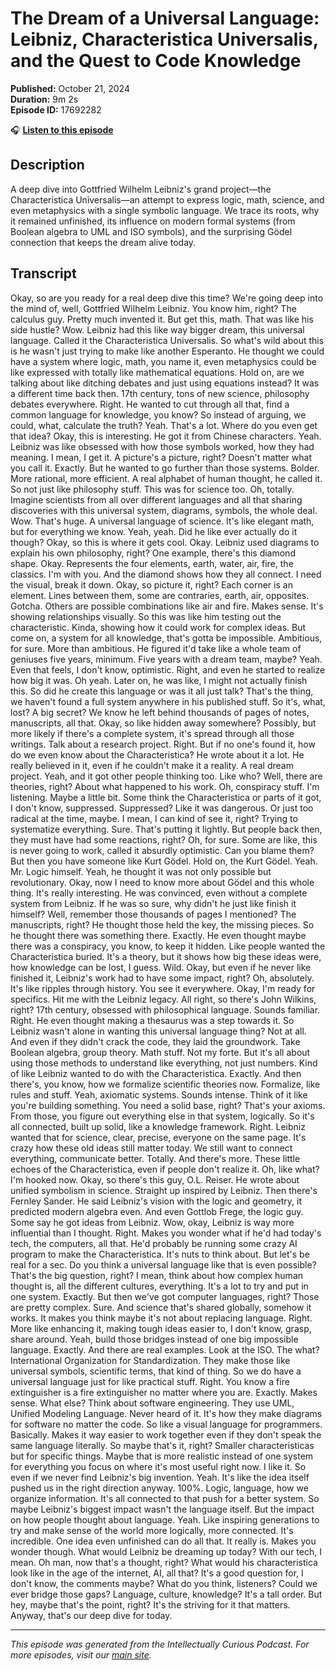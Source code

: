 # The Dream of a Universal Language: Leibniz, Characteristica Universalis, and the Quest to Code Knowledge

**Published:** October 21, 2024  
**Duration:** 9m 2s  
**Episode ID:** 17692282

🎧 **[Listen to this episode](https://intellectuallycurious.buzzsprout.com/2529712/episodes/17692282-the-dream-of-a-universal-language-leibniz-characteristica-universalis-and-the-quest-to-code-knowledge)**

## Description

A deep dive into Gottfried Wilhelm Leibniz's grand project—the Characteristica Universalis—an attempt to express logic, math, science, and even metaphysics with a single symbolic language. We trace its roots, why it remained unfinished, its influence on modern formal systems (from Boolean algebra to UML and ISO symbols), and the surprising Gödel connection that keeps the dream alive today.

## Transcript

Okay, so are you ready for a real deep dive this time? We're going deep into the mind of, well, Gottfried Wilhelm Leibniz. You know him, right? The calculus guy. Pretty much invented it. But get this, math. That was like his side hustle? Wow. Leibniz had this like way bigger dream, this universal language. Called it the Characteristica Universalis. So what's wild about this is he wasn't just trying to make like another Esperanto. He thought we could have a system where logic, math, you name it, even metaphysics could be like expressed with totally like mathematical equations. Hold on, are we talking about like ditching debates and just using equations instead? It was a different time back then. 17th century, tons of new science, philosophy debates everywhere. Right. He wanted to cut through all that, find a common language for knowledge, you know? So instead of arguing, we could, what, calculate the truth? Yeah. That's a lot. Where do you even get that idea? Okay, this is interesting. He got it from Chinese characters. Yeah. Leibniz was like obsessed with how those symbols worked, how they had meaning. I mean, I get it. A picture's a picture, right? Doesn't matter what you call it. Exactly. But he wanted to go further than those systems. Bolder. More rational, more efficient. A real alphabet of human thought, he called it. So not just like philosophy stuff. This was for science too. Oh, totally. Imagine scientists from all over different languages and all that sharing discoveries with this universal system, diagrams, symbols, the whole deal. Wow. That's huge. A universal language of science. It's like elegant math, but for everything we know. Yeah, yeah. Did he like ever actually do it though? Okay, so this is where it gets cool. Okay. Leibniz used diagrams to explain his own philosophy, right? One example, there's this diamond shape. Okay. Represents the four elements, earth, water, air, fire, the classics. I'm with you. And the diamond shows how they all connect. I need the visual, break it down. Okay, so picture it, right? Each corner is an element. Lines between them, some are contraries, earth, air, opposites. Gotcha. Others are possible combinations like air and fire. Makes sense. It's showing relationships visually. So this was like him testing out the characteristic. Kinda, showing how it could work for complex ideas. But come on, a system for all knowledge, that's gotta be impossible. Ambitious, for sure. More than ambitious. He figured it'd take like a whole team of geniuses five years, minimum. Five years with a dream team, maybe? Yeah. Even that feels, I don't know, optimistic. Right, and even he started to realize how big it was. Oh yeah. Later on, he was like, I might not actually finish this. So did he create this language or was it all just talk? That's the thing, we haven't found a full system anywhere in his published stuff. So it's, what, lost? A big secret? We know he left behind thousands of pages of notes, manuscripts, all that. Okay, so like hidden away somewhere? Possibly, but more likely if there's a complete system, it's spread through all those writings. Talk about a research project. Right. But if no one's found it, how do we even know about the Characteristica? He wrote about it a lot. He really believed in it, even if he couldn't make it a reality. A real dream project. Yeah, and it got other people thinking too. Like who? Well, there are theories, right? About what happened to his work. Oh, conspiracy stuff. I'm listening. Maybe a little bit. Some think the Characteristica or parts of it got, I don't know, suppressed. Suppressed? Like it was dangerous. Or just too radical at the time, maybe. I mean, I can kind of see it, right? Trying to systematize everything. Sure. That's putting it lightly. But people back then, they must have had some reactions, right? Oh, for sure. Some are like, this is never going to work, called it absurdly optimistic. Can you blame them? But then you have someone like Kurt Gödel. Hold on, the Kurt Gödel. Yeah. Mr. Logic himself. Yeah, he thought it was not only possible but revolutionary. Okay, now I need to know more about Gödel and this whole thing. It's really interesting. He was convinced, even without a complete system from Leibniz. If he was so sure, why didn't he just like finish it himself? Well, remember those thousands of pages I mentioned? The manuscripts, right? He thought those held the key, the missing pieces. So he thought there was something there. Exactly. He even thought maybe there was a conspiracy, you know, to keep it hidden. Like people wanted the Characteristica buried. It's a theory, but it shows how big these ideas were, how knowledge can be lost, I guess. Wild. Okay, but even if he never like finished it, Leibniz's work had to have some impact, right? Oh, absolutely. It's like ripples through history. You see it everywhere. Okay, I'm ready for specifics. Hit me with the Leibniz legacy. All right, so there's John Wilkins, right? 17th century, obsessed with philosophical language. Sounds familiar. Right. He even thought making a thesaurus was a step towards it. So Leibniz wasn't alone in wanting this universal language thing? Not at all. And even if they didn't crack the code, they laid the groundwork. Take Boolean algebra, group theory. Math stuff. Not my forte. But it's all about using those methods to understand like everything, not just numbers. Kind of like Leibniz wanted to do with the Characteristica. Exactly. And then there's, you know, how we formalize scientific theories now. Formalize, like rules and stuff. Yeah, axiomatic systems. Sounds intense. Think of it like you're building something. You need a solid base, right? That's your axioms. From those, you figure out everything else in that system, logically. So it's all connected, built up solid, like a knowledge framework. Right. Leibniz wanted that for science, clear, precise, everyone on the same page. It's crazy how these old ideas still matter today. We still want to connect everything, communicate better. Totally. And there's more. These little echoes of the Characteristica, even if people don't realize it. Oh, like what? I'm hooked now. Okay, so there's this guy, O.L. Reiser. He wrote about unified symbolism in science. Straight up inspired by Leibniz. Then there's Fernley Sander. He said Leibniz's vision with the logic and geometry, it predicted modern algebra even. And even Gottlob Frege, the logic guy. Some say he got ideas from Leibniz. Wow, okay, Leibniz is way more influential than I thought. Right. Makes you wonder what if he'd had today's tech, the computers, all that. He'd probably be running some crazy AI program to make the Characteristica. It's nuts to think about. But let's be real for a sec. Do you think a universal language like that is even possible? That's the big question, right? I mean, think about how complex human thought is, all the different cultures, everything. It's a lot to try and put in one system. Exactly. But then we've got computer languages, right? Those are pretty complex. Sure. And science that's shared globally, somehow it works. It makes you think maybe it's not about replacing language. Right. More like enhancing it, making tough ideas easier to, I don't know, grasp, share around. Yeah, build those bridges instead of one big impossible language. Exactly. And there are real examples. Look at the ISO. The what? International Organization for Standardization. They make those like universal symbols, scientific terms, that kind of thing. So we do have a universal language just for like practical stuff. Right. You know a fire extinguisher is a fire extinguisher no matter where you are. Exactly. Makes sense. What else? Think about software engineering. They use UML, Unified Modeling Language. Never heard of it. It's how they make diagrams for software no matter the code. So like a visual language for programmers. Basically. Makes it way easier to work together even if they don't speak the same language literally. So maybe that's it, right? Smaller characteristicas but for specific things. Maybe that is more realistic instead of one system for everything you focus on where it's most useful right now. I like it. So even if we never find Leibniz's big invention. Yeah. It's like the idea itself pushed us in the right direction anyway. 100%. Logic, language, how we organize information. It's all connected to that push for a better system. So maybe Leibniz's biggest impact wasn't the language itself. But the impact on how people thought about language. Yeah. Like inspiring generations to try and make sense of the world more logically, more connected. It's incredible. One idea even unfinished can do all that. It really is. Makes you wonder though. What would Leibniz be dreaming up today? With our tech, I mean. Oh man, now that's a thought, right? What would his characteristica look like in the age of the internet, AI, all that? It's a good question for, I don't know, the comments maybe? What do you think, listeners? Could we ever bridge those gaps? Language, culture, knowledge? It's a tall order. But hey, maybe that's the point, right? It's the striving for it that matters. Anyway, that's our deep dive for today.

---
*This episode was generated from the Intellectually Curious Podcast. For more episodes, visit our [main site](https://intellectuallycurious.buzzsprout.com).*
